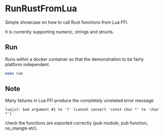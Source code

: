 # RunRustFromLua

Simple showcase on how to call Rust functions from Lua FFI.

It is currently supporting numeric, strings and structs.

## Run
Runs within a docker container so that the demonstration to be fairly platform independent.

```bash
make run
```

## Note
Many failures in Lua FFI produce the completely unrelated error message
```
luajit: bad argument #1 to '?' (cannot convert 'const char *' to 'char *')
```
check the functions are exported correctly (pub module, pub function, no_mangle etc).